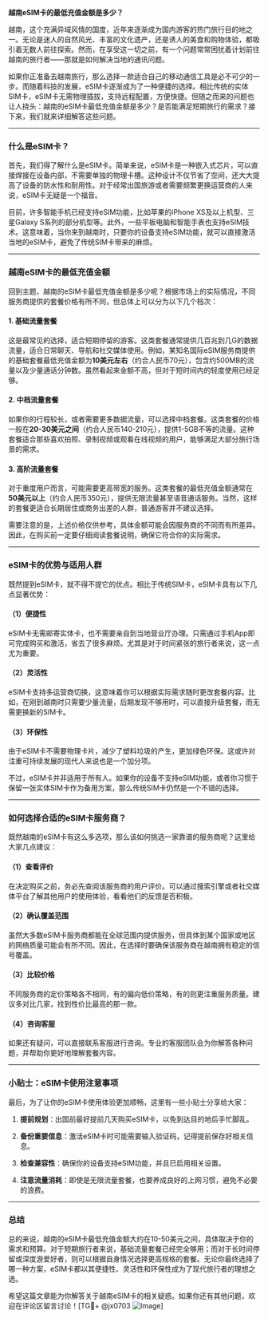 **越南eSIM卡的最低充值金额是多少？**

越南，这个充满异域风情的国度，近年来逐渐成为国内游客的热门旅行目的地之一。无论是迷人的自然风光、丰富的文化遗产，还是诱人的美食和购物体验，都吸引着无数人前往探索。然而，在享受这一切之前，有一个问题常常困扰着计划前往越南的旅行者——那就是如何解决当地的通讯问题。

如果你正准备去越南旅行，那么选择一款适合自己的移动通信工具是必不可少的一步。而随着科技的发展，eSIM卡逐渐成为了一种便捷的选择。相比传统的实体SIM卡，eSIM卡无需物理插拔，支持远程配置，方便快捷。但随之而来的问题也让人挠头：越南的eSIM卡最低充值金额是多少？是否能满足短期旅行的需求？接下来，我们就来详细解答这些问题。

---

### 什么是eSIM卡？

首先，我们得了解什么是eSIM卡。简单来说，eSIM卡是一种嵌入式芯片，可以直接焊接在设备内部，不需要单独的物理卡槽。这种设计不仅节省了空间，还大大提高了设备的防水性和耐用性。对于经常出国旅游或者需要频繁更换运营商的人来说，eSIM卡无疑是一个福音。

目前，许多智能手机已经支持eSIM功能，比如苹果的iPhone XS及以上机型、三星Galaxy S系列的部分机型等。此外，一些平板电脑和智能手表也支持eSIM技术。这意味着，当你来到越南时，只要你的设备支持eSIM功能，就可以直接激活当地的eSIM卡，避免了传统SIM卡带来的麻烦。

---

### 越南eSIM卡的最低充值金额

回到主题，越南的eSIM卡最低充值金额是多少呢？根据市场上的实际情况，不同服务商提供的套餐价格有所不同，但总体上可以分为以下几个档次：

#### 1. **基础流量套餐**
这是最常见的选择，适合短期停留的游客。这类套餐通常提供几百兆到几G的数据流量，适合日常聊天、导航和社交媒体使用。例如，某知名国际eSIM服务商提供的基础套餐最低充值金额为**10美元左右**（约合人民币70元），包含约500MB的流量以及少量通话分钟数。虽然看起来金额不高，但对于短时间内的轻度使用已经足够。

#### 2. **中档流量套餐**
如果你的行程较长，或者需要更多数据流量，可以选择中档套餐。这类套餐的价格一般在**20-30美元之间**（约合人民币140-210元），提供1-5GB不等的流量。这种套餐适合那些喜欢拍照、录制视频或观看在线视频的用户，能够满足大部分旅行场景的需求。

#### 3. **高阶流量套餐**
对于重度用户而言，可能需要更高带宽的服务。这类套餐的最低充值金额通常在**50美元以上**（约合人民币350元），提供无限流量甚至语音通话服务。当然，这样的套餐更适合长期居住或商务出差的人群，普通游客并不建议选择。

需要注意的是，上述价格仅供参考，具体金额可能会因服务商的不同而有所差异。因此，在购买前一定要仔细阅读套餐说明，确保它符合你的实际需求。

---

### eSIM卡的优势与适用人群

既然提到eSIM卡，就不得不提它的优点。相比于传统SIM卡，eSIM卡具有以下几点显著优势：

#### （1）便捷性
eSIM卡无需邮寄实体卡，也不需要亲自到当地营业厅办理。只需通过手机App即可完成购买和激活，省去了很多麻烦。尤其是对于时间紧张的旅行者来说，这一点尤为重要。

#### （2）灵活性
eSIM卡支持多运营商切换，这意味着你可以根据实际需求随时更改套餐内容。比如，在刚到越南时只需要少量流量，后期发现不够用时，可以直接升级套餐，而无需更换新的SIM卡。

#### （3）环保性
由于eSIM卡不需要物理卡片，减少了塑料垃圾的产生，更加绿色环保。这或许对注重可持续发展的现代人来说也是一个加分项。

不过，eSIM卡并非适用于所有人。如果你的设备不支持eSIM功能，或者你习惯于保留一张实体SIM卡作为备用方案，那么传统SIM卡仍然是一个不错的选择。

---

### 如何选择合适的eSIM卡服务商？

既然越南的eSIM卡有这么多选项，那么该如何挑选一家靠谱的服务商呢？这里给大家几点建议：

#### （1）查看评价
在决定购买之前，务必先查阅该服务商的用户评价。可以通过搜索引擎或者社交媒体平台了解其他用户的使用体验，看看他们的反馈是否积极。

#### （2）确认覆盖范围
虽然大多数eSIM卡服务商都能在全球范围内提供服务，但具体到某个国家或地区的网络质量可能会有所不同。因此，在选择时要确保该服务商在越南拥有稳定的信号覆盖。

#### （3）比较价格
不同服务商的定价策略各不相同，有的偏向低价策略，有的则更注重服务质量。建议多对比几家，找到性价比最高的那一款。

#### （4）咨询客服
如果还有疑问，可以直接联系客服进行咨询。专业的客服团队会为你解答各种问题，并帮助你更好地理解套餐内容。

---

### 小贴士：eSIM卡使用注意事项

最后，为了让你的eSIM卡使用体验更加顺畅，这里有一些小贴士分享给大家：

1. **提前规划**：出国前最好提前几天购买eSIM卡，以免到达目的地后手忙脚乱。
   
2. **备份重要信息**：激活eSIM卡时可能需要输入验证码，记得提前保存好相关信息。

3. **检查兼容性**：确保你的设备支持eSIM功能，并且已启用相关设置。

4. **注意流量消耗**：即使是无限流量套餐，也要养成良好的上网习惯，避免不必要的浪费。

---

### 总结

总的来说，越南的eSIM卡最低充值金额大约在10-50美元之间，具体取决于你的需求和预算。对于短期旅行者来说，基础流量套餐已经完全够用；而对于长时间停留或深度游爱好者，则可以根据自身情况选择更高规格的套餐。无论你最终选择了哪一种方案，eSIM卡都以其便捷性、灵活性和环保性成为了现代旅行者的理想之选。

希望这篇文章能为你解答关于越南eSIM卡的相关疑惑。如果你还有其他问题，欢迎在评论区留言讨论！[TG💪+ @jx0703 ![Image](https://github.com/user-attachments/assets/dbca1d08-cadb-493c-b0ec-ad6f7a83f270)]
